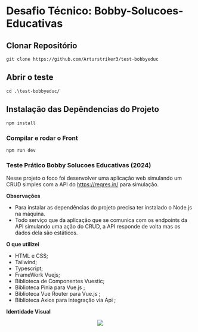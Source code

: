 # Desafio Técnico: Bobby-Solucoes-Educativas

## Clonar Repositório
```
git clone https://github.com/Arturstriker3/test-bobbyeduc
```

## Abrir o teste
```
cd .\test-bobbyeduc/
```

## Instalação das Depêndencias do Projeto
```
npm install
```

### Compilar e rodar o Front
```
npm run dev
```

### Teste Prático Bobby Solucoes Educativas (2024)
 
 Nesse projeto o foco foi desenvolver uma aplicação web simulando um CRUD simples com a API do https://reqres.in/ para simulação.

 **Observações**
 
* Para instalar as dependências do projeto precisa ter instalado o Node.js na máquina.
* Todo serviço que da aplicação que se comunica com os endpoints da API simulando uma ação do CRUD, a API responde de volta mas os dados dela são estáticos.
 
 **O que utilizei**
* HTML e CSS;
* Tailwind;
* Typescript;
* FrameWork Vuejs;
* Biblioteca de Componentes Vuestic;
* Biblioteca Pinia para Vue.js ;
* Biblioteca Vue Router para Vue.js ;
* Biblioteca Axios para integração via Api ;

**Identidade Visual**
<div align="center">
<img src="https://github.com/Arturstriker3/test-inmeta/assets/59231364/4b949bdf-19f3-4cad-a204-f070f83f40d0" width="auto" height="auto" />
</div>
<br/>
